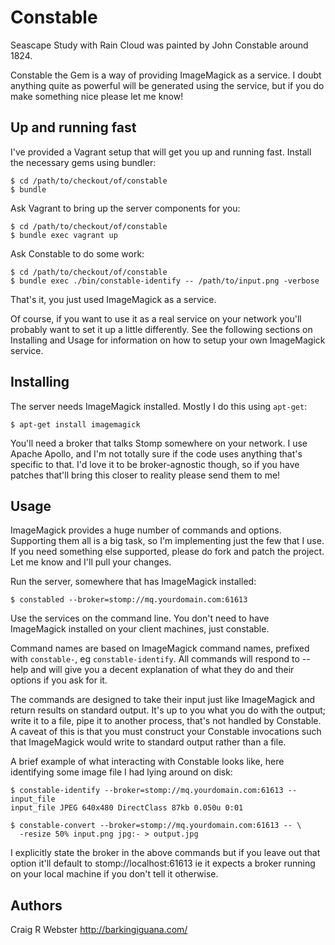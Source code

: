 Constable
=========

Seascape Study with Rain Cloud was painted by John Constable around 1824.

Constable the Gem is a way of providing ImageMagick as a service. I doubt
anything quite as powerful will be generated using the service, but if you do
make something nice please let me know!


Up and running fast
-------------------

I've provided a Vagrant setup that will get you up and running fast. Install
the necessary gems using bundler:

    $ cd /path/to/checkout/of/constable
    $ bundle

Ask Vagrant to bring up the server components for you:

    $ cd /path/to/checkout/of/constable
    $ bundle exec vagrant up

Ask Constable to do some work:

    $ cd /path/to/checkout/of/constable
    $ bundle exec ./bin/constable-identify -- /path/to/input.png -verbose

That's it, you just used ImageMagick as a service.

Of course, if you want to use it as a real service on your network you'll
probably want to set it up a little differently. See the following sections on
Installing and Usage for information on how to setup your own ImageMagick
service.


Installing
----------

The server needs ImageMagick installed. Mostly I do this using `apt-get`:

    $ apt-get install imagemagick

You'll need a broker that talks Stomp somewhere on your network. I use Apache
Apollo, and I'm not totally sure if the code uses anything that's specific to
that. I'd love it to be broker-agnostic though, so if you have patches that'll
bring this closer to reality please send them to me!


Usage
-----

ImageMagick provides a huge number of commands and options. Supporting them
all is a big task, so I'm implementing just the few that I use. If you need
something else supported, please do fork and patch the project. Let me know
and I'll pull your changes.

Run the server, somewhere that has ImageMagick installed:

    $ constabled --broker=stomp://mq.yourdomain.com:61613

Use the services on the command line. You don't need to have ImageMagick
installed on your client machines, just constable.

Command names are based on ImageMagick command names, prefixed with
`constable-`, eg `constable-identify`. All commands will respond to --help
and will give you a decent explanation of what they do and their options if
you ask for it.

The commands are designed to take their input just like ImageMagick and return
results on standard output. It's up to you what you do with the output;
write it to a file, pipe it to another process, that's not handled by Constable.
A caveat of this is that you must construct your Constable invocations such that
ImageMagick would write to standard output rather than a file.

A brief example of what interacting with Constable looks like, here
identifying some image file I had lying around on disk:

    $ constable-identify --broker=stomp://mq.yourdomain.com:61613 -- input_file
    input_file JPEG 640x480 DirectClass 87kb 0.050u 0:01

    $ constable-convert --broker=stomp://mq.yourdomain.com:61613 -- \
      -resize 50% input.png jpg:- > output.jpg

I explicitly state the broker in the above commands but if you leave out that
option it'll default to stomp://localhost:61613 ie it expects a broker running
on your local machine if you don't tell it otherwise.


Authors
-------

Craig R Webster <http://barkingiguana.com/>
